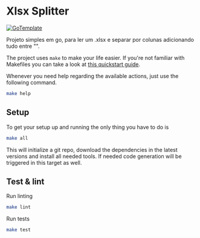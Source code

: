 # Xlsx Splitter

[![GoTemplate](https://img.shields.io/badge/go/template-black?logo=go)](https://github.com/SchwarzIT/go-template)

Projeto simples em go, para ler um .xlsx e separar por colunas adicionando tudo entre "".

The project uses `make` to make your life easier. If you're not familiar with Makefiles you can take a look at [this quickstart guide](https://makefiletutorial.com).

Whenever you need help regarding the available actions, just use the following command.

```bash
make help
```

## Setup

To get your setup up and running the only thing you have to do is

```bash
make all
```

This will initialize a git repo, download the dependencies in the latest versions and install all needed tools.
If needed code generation will be triggered in this target as well.

## Test & lint

Run linting

```bash
make lint
```

Run tests

```bash
make test
```
